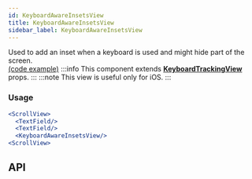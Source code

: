 ```yaml
---
id: KeyboardAwareInsetsView
title: KeyboardAwareInsetsView
sidebar_label: KeyboardAwareInsetsView
---
```


Used to add an inset when a keyboard is used and might hide part of the screen.  
[(code example)](https://github.com/wix/react-native-ui-lib/blob/master/demo/src/screens/componentScreens/TextFieldScreen.tsx)
:::info
This component extends **[KeyboardTrackingView](/docs/components/infra/KeyboardTrackingView)** props.
:::
:::note
This view is useful only for iOS.
:::
<div style={{display: 'flex', flexDirection: 'row', overflowX: 'auto', maxHeight: '500px', alignItems: 'center'}}></div>

### Usage
``` jsx live
<ScrollView>
  <TextField/>
  <TextField/>
  <KeyboardAwareInsetsView/>
<ScrollView>
```
## API

